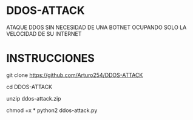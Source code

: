 # DDOS-ATTACK
ATAQUE DDOS SIN NECESIDAD DE UNA BOTNET OCUPANDO SOLO LA VELOCIDAD DE SU INTERNET

# INSTRUCCIONES 

git clone https://github.com/Arturo254/DDOS-ATTACK

cd DDOS-ATTACK

unzip ddos-attack.zip

chmod +x *
python2 ddos-attack.py
